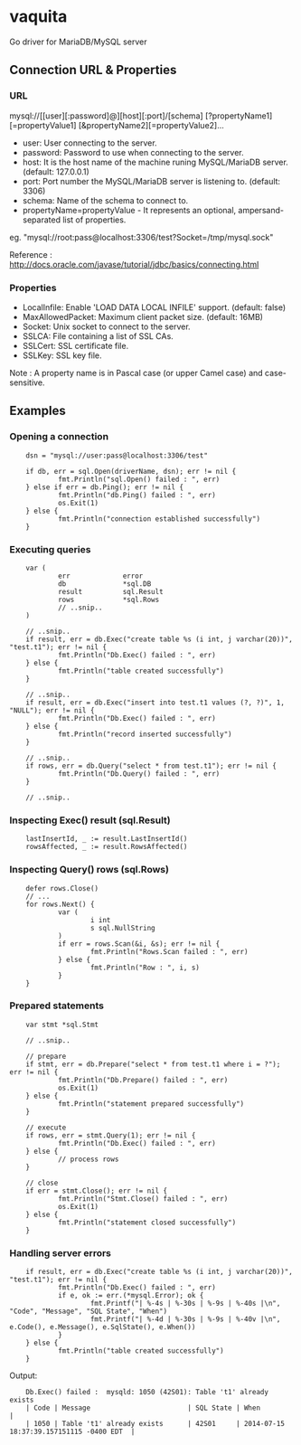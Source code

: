 vaquita
=======

Go driver for MariaDB/MySQL server

## Connection URL & Properties

### URL
  mysql://[[user][:password]@][host][:port]/[schema]
    [?propertyName1][=propertyValue1]
    [&propertyName2][=propertyValue2]...

  * user:
      User connecting to the server.
  * password:
      Password to use when connecting to the server.
  * host:
      It is the host name of the machine runing MySQL/MariaDB server.
      (default: 127.0.0.1)
  * port:
      Port number the MySQL/MariaDB server is listening to. (default: 3306)
  * schema:
      Name of the schema to connect to.
  * propertyName=propertyValue
              - It represents an optional, ampersand-separated list of
                properties.

  eg. "mysql://root:pass@localhost:3306/test?Socket=/tmp/mysql.sock"

  Reference : http://docs.oracle.com/javase/tutorial/jdbc/basics/connecting.html

### Properties
  * LocalInfile:
      Enable 'LOAD DATA LOCAL INFILE' support. (default: false)
  * MaxAllowedPacket:
      Maximum client packet size. (default: 16MB)
  * Socket:
      Unix socket to connect to the server.
  * SSLCA:
      File containing a list of SSL CAs.
  * SSLCert:
      SSL certificate file.
  * SSLKey:
      SSL key file.

  Note : A property name is in Pascal case (or upper Camel case) and case-sensitive.

## Examples
### Opening a connection

        dsn = "mysql://user:pass@localhost:3306/test"

        if db, err = sql.Open(driverName, dsn); err != nil {
                fmt.Println("sql.Open() failed : ", err)
        } else if err = db.Ping(); err != nil { 
                fmt.Println("db.Ping() failed : ", err)
                os.Exit(1)
        } else {
                fmt.Println("connection established successfully")
        }

### Executing queries

        var (
                err             error
                db              *sql.DB
                result          sql.Result
                rows            *sql.Rows
                // ..snip..
        )

        // ..snip..
        if result, err = db.Exec("create table %s (i int, j varchar(20))", "test.t1"); err != nil {
                fmt.Println("Db.Exec() failed : ", err)
        } else {
                fmt.Println("table created successfully")
        }

        // ..snip..
        if result, err = db.Exec("insert into test.t1 values (?, ?)", 1, "NULL"); err != nil {
                fmt.Println("Db.Exec() failed : ", err)
        } else {
                fmt.Println("record inserted successfully")
        }

        // ..snip..
        if rows, err = db.Query("select * from test.t1"); err != nil {
                fmt.Println("Db.Query() failed : ", err)
        }

        // ..snip..

### Inspecting Exec() result (sql.Result)

        lastInsertId, _ := result.LastInsertId()
        rowsAffected, _ := result.RowsAffected()

### Inspecting Query() rows (sql.Rows)

        defer rows.Close()
        // ...
        for rows.Next() {
                var (
                        i int
                        s sql.NullString
                )
                if err = rows.Scan(&i, &s); err != nil {
                        fmt.Println("Rows.Scan failed : ", err)
                } else {
                        fmt.Println("Row : ", i, s)
                }
        }

### Prepared statements

        var stmt *sql.Stmt

        // ..snip..

        // prepare
        if stmt, err = db.Prepare("select * from test.t1 where i = ?"); err != nil {
                fmt.Println("Db.Prepare() failed : ", err)
                os.Exit(1)
        } else {
                fmt.Println("statement prepared successfully")
        }

        // execute
        if rows, err = stmt.Query(1); err != nil {
                fmt.Println("Db.Exec() failed : ", err)
        } else {
                // process rows
        }

        // close
        if err = stmt.Close(); err != nil {
                fmt.Println("Stmt.Close() failed : ", err)
                os.Exit(1)
        } else {
                fmt.Println("statement closed successfully")
        }

### Handling server errors

        if result, err = db.Exec("create table %s (i int, j varchar(20))", "test.t1"); err != nil {
                fmt.Println("Db.Exec() failed : ", err)
                if e, ok := err.(*mysql.Error); ok {
                        fmt.Printf("| %-4s | %-30s | %-9s | %-40s |\n", "Code", "Message", "SQL State", "When")
                        fmt.Printf("| %-4d | %-30s | %-9s | %-40v |\n", e.Code(), e.Message(), e.SqlState(), e.When())
                }
        } else {
                fmt.Println("table created successfully")
        }

Output:

        Db.Exec() failed :  mysqld: 1050 (42S01): Table 't1' already exists
        | Code | Message                        | SQL State | When                                     |
        | 1050 | Table 't1' already exists      | 42S01     | 2014-07-15 18:37:39.157151115 -0400 EDT  |

